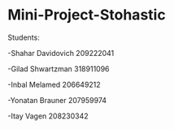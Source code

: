 # Mini-Project-Stohastic

Students:

-Shahar Davidovich 209222041

-Gilad Shwartzman 318911096

-Inbal Melamed 206649212

-Yonatan Brauner 207959974

-Itay Vagen 208230342
